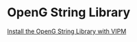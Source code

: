 # OpenG String Library

[Install the OpenG String Library with VIPM](https://www.vipm.io/package/oglib_string/)
